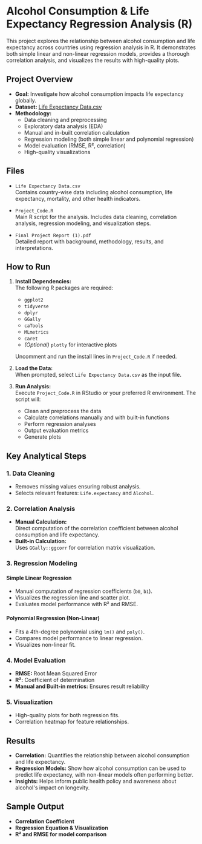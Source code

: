 # Alcohol Consumption & Life Expectancy Regression Analysis (R)

This project explores the relationship between alcohol consumption and life expectancy across countries using regression analysis in R. It demonstrates both simple linear and non-linear regression models, provides a thorough correlation analysis, and visualizes the results with high-quality plots.

## Project Overview

- **Goal:** Investigate how alcohol consumption impacts life expectancy globally.
- **Dataset:** [Life Expectancy Data.csv](https://github.com/AdityaX0820/Alcohol-Life-Expectancy-Regression-Analysis-R/blob/main/Life%20Expectancy%20Data.csv)
- **Methodology:** 
  - Data cleaning and preprocessing
  - Exploratory data analysis (EDA)
  - Manual and in-built correlation calculation
  - Regression modeling (both simple linear and polynomial regression)
  - Model evaluation (RMSE, R², correlation)
  - High-quality visualizations

## Files

- `Life Expectancy Data.csv`  
  Contains country-wise data including alcohol consumption, life expectancy, mortality, and other health indicators.

- `Project_Code.R`  
  Main R script for the analysis. Includes data cleaning, correlation analysis, regression modeling, and visualization steps.

- `Final Project Report (1).pdf`  
  Detailed report with background, methodology, results, and interpretations.

## How to Run

1. **Install Dependencies:**  
   The following R packages are required:
   - `ggplot2`
   - `tidyverse`
   - `dplyr`
   - `GGally`
   - `caTools`
   - `MLmetrics`
   - `caret`
   - *(Optional)* `plotly` for interactive plots

   Uncomment and run the install lines in `Project_Code.R` if needed.

2. **Load the Data:**  
   When prompted, select `Life Expectancy Data.csv` as the input file.

3. **Run Analysis:**  
   Execute `Project_Code.R` in RStudio or your preferred R environment. The script will:
   - Clean and preprocess the data
   - Calculate correlations manually and with built-in functions
   - Perform regression analyses
   - Output evaluation metrics
   - Generate plots

## Key Analytical Steps

### 1. Data Cleaning

- Removes missing values ensuring robust analysis.
- Selects relevant features: `Life.expectancy` and `Alcohol`.

### 2. Correlation Analysis

- **Manual Calculation:**  
  Direct computation of the correlation coefficient between alcohol consumption and life expectancy.
- **Built-in Calculation:**  
  Uses `GGally::ggcorr` for correlation matrix visualization.

### 3. Regression Modeling

#### Simple Linear Regression

- Manual computation of regression coefficients (`b0`, `b1`).
- Visualizes the regression line and scatter plot.
- Evaluates model performance with R² and RMSE.

#### Polynomial Regression (Non-Linear)

- Fits a 4th-degree polynomial using `lm()` and `poly()`.
- Compares model performance to linear regression.
- Visualizes non-linear fit.

### 4. Model Evaluation

- **RMSE:** Root Mean Squared Error
- **R²:** Coefficient of determination
- **Manual and Built-in metrics:** Ensures result reliability

### 5. Visualization

- High-quality plots for both regression fits.
- Correlation heatmap for feature relationships.

## Results

- **Correlation:** Quantifies the relationship between alcohol consumption and life expectancy.
- **Regression Models:** Show how alcohol consumption can be used to predict life expectancy, with non-linear models often performing better.
- **Insights:** Helps inform public health policy and awareness about alcohol's impact on longevity.

## Sample Output

- **Correlation Coefficient**
- **Regression Equation & Visualization**
- **R² and RMSE for model comparison**

